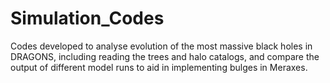 # Simulation_Codes
Codes developed to analyse evolution of the most massive black holes in DRAGONS, including reading the trees and halo catalogs, and compare the output of different model runs to aid in implementing bulges in Meraxes.
